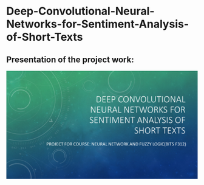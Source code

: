 # Deep-Convolutional-Neural-Networks-for-Sentiment-Analysis-of-Short-Texts

<h2>Presentation of the project work:</h3>

![slide1](images/Slide1.PNG)

